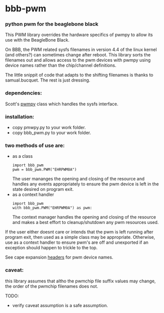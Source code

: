 # bbb-pwm
### python pwm for the beaglebone black ###

This PWM library overrides the hardware specifics of pwmpy to allow its use with the BeagleBone Black.

On BBB, the PWM related sysfs filenames in version 4.4 of the linux kernel (and others?) can sometimes change
after reboot.  This library sorts the filenames out and allows access to the pwm devices with pwmpy using
device names rather than the chip/channel definitions.

The little snippit of code that adapts to the shifting filenames is thanks to samual.bucquet.
The rest is just dressing.

### dependencies: ###
Scott's [pwmpy](https://github.com/scottellis/pwmpy) class which handles the sysfs interface.

### installation: ###
 * copy pmwpy.py to your work folder.
 * copy bbb_pwm.py to your work folder.

### two methods of use are: ###
 * as a class
   ```
   import bbb_pwm
   pwm = bbb_pwm.PWM("EHRPWM0A")
   ```
   The user mananges the opening and closing of the resource and handles any events appropriately
   to ensure the pwm device is left in the state desired on program exit.
 * as a context handler
   ```
   import bbb_pwm
   with bbb_pwm.PWM("EHRPWM0A") as pwm:
   ```
   The context manager handles the opening and closing of the resource and makes a best effort
   to cleanup/shutdown any pwm resources used.

If the user either doesnt care or intends that the pwm is left running after program exit, then used as a
simple class may be appropriate.  Otherwise, use as a context handler to ensure pwm's are off and unexported if an
exception should happen to trickle to the top.

See cape expansion [headers](http://elinux.org/Beagleboard:Cape_Expansion_Headers#8_PWMs_and_4_Timers) for pwm device names.

### caveat: ###
this library assumes that altho the pwmchip file suffix values may change, the order of the pwmchip
filenames does not.

TODO:
 * verify caveat assumption is a safe assumption.
  